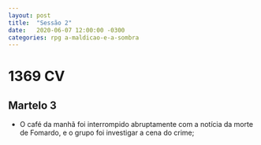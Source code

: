 ```yaml
---
layout: post
title:  "Sessão 2"
date:   2020-06-07 12:00:00 -0300
categories: rpg a-maldicao-e-a-sombra
---
```

# 1369 CV

## Martelo 3
- O café da manhã foi interrompido abruptamente com a notícia da morte de Fomardo, e o grupo foi investigar a cena do crime;
